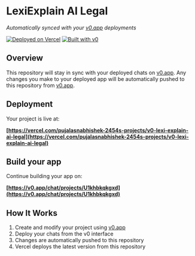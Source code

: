 # LexiExplain AI Legal

*Automatically synced with your [v0.app](https://v0.app) deployments*

[![Deployed on Vercel](https://img.shields.io/badge/Deployed%20on-Vercel-black?style=for-the-badge&logo=vercel)](https://vercel.com/pujalasnabhishek-2454s-projects/v0-lexi-explain-ai-legal)
[![Built with v0](https://img.shields.io/badge/Built%20with-v0.app-black?style=for-the-badge)](https://v0.app/chat/projects/U1khbkqkgxd)

## Overview

This repository will stay in sync with your deployed chats on [v0.app](https://v0.app).
Any changes you make to your deployed app will be automatically pushed to this repository from [v0.app](https://v0.app).

## Deployment

Your project is live at:

**[https://vercel.com/pujalasnabhishek-2454s-projects/v0-lexi-explain-ai-legal](https://vercel.com/pujalasnabhishek-2454s-projects/v0-lexi-explain-ai-legal)**

## Build your app

Continue building your app on:

**[https://v0.app/chat/projects/U1khbkqkgxd](https://v0.app/chat/projects/U1khbkqkgxd)**

## How It Works

1. Create and modify your project using [v0.app](https://v0.app)
2. Deploy your chats from the v0 interface
3. Changes are automatically pushed to this repository
4. Vercel deploys the latest version from this repository